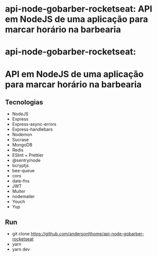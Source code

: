 # api-node-gobarber-rocketseat: API em NodeJS de uma aplicação para marcar horário na barbearia
# api-node-gobarber-rocketseat:

# API em NodeJS de uma aplicação para marcar horário na barbearia


## Tecnologias

 - NodeJS
 - Express
 - Express-async-errors
 - Express-handlebars
 - Nodemon
 - Sucrase
 - MongoDB
 - Redis
 - ESlint + Prettier
 - @sentry/node
 - bcryptjs
 - bee-queue
 - cors
 - date-fns
 - JWT
 - Multer
 - nodemailer
 - Youch
 - Yup


## Run
 - git clone https://github.com/andersonlthome/api-node-gobarber-rocketseat
 - yarn
 - yarn dev

